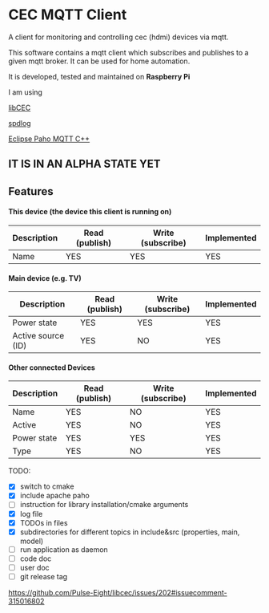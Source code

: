 # CEC MQTT Client

A client for monitoring and controlling cec (hdmi) devices via mqtt.

This software contains a mqtt client which subscribes and publishes to a given mqtt broker.
It can be used for home automation.

It is developed, tested and maintained on **Raspberry Pi**

I am using 

[libCEC](https://github.com/Pulse-Eight/libcec) 

[spdlog](https://github.com/gabime/spdlog)

[Eclipse Paho MQTT C++](https://github.com/eclipse/paho.mqtt.cpp)



## IT IS IN AN ALPHA STATE YET

## Features



#### This device (the device this client is running on) 

Description | Read (publish) | Write (subscribe) | Implemented
------------|-------------|----------------|-------------------
Name | YES | YES | YES
 
 
 
#### Main device (e.g. TV) 


Description | Read (publish) | Write (subscribe) | Implemented
------------|-------------|----------------|-------------------
Power state | YES | YES | YES
Active source (ID) | YES | NO | YES


#### Other connected Devices

Description | Read (publish) | Write (subscribe) | Implemented
------------|-------------|----------------|-------------------
Name | YES | NO | YES
Active | YES | NO | YES
Power state | YES | YES | YES
Type | YES | NO | YES



TODO:
- [x] switch to cmake
- [x] include apache paho
- [ ] instruction for library installation/cmake arguments
- [x] log file 
- [x] TODOs in files
- [x] subdirectories for different topics in include&src (properties, main, model)
- [ ] run application as daemon
- [ ] code doc
- [ ] user doc
- [ ] git release tag

 https://github.com/Pulse-Eight/libcec/issues/202#issuecomment-315016802
